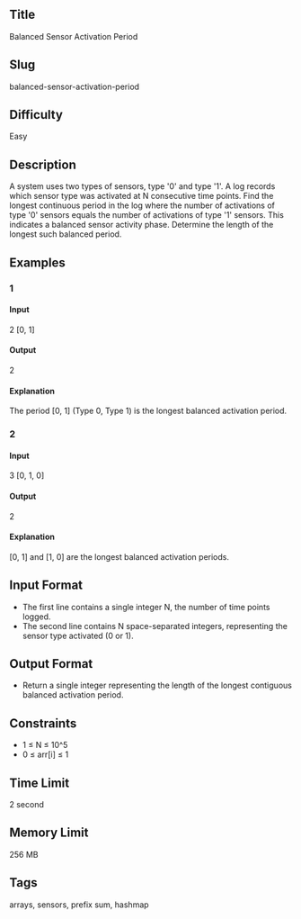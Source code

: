 ## Title

Balanced Sensor Activation Period

## Slug

balanced-sensor-activation-period

## Difficulty

Easy

## Description

A system uses two types of sensors, type '0' and type '1'. A log records which sensor type was activated at N consecutive time points. Find the longest continuous period in the log where the number of activations of type '0' sensors equals the number of activations of type '1' sensors. This indicates a balanced sensor activity phase. Determine the length of the longest such balanced period.

## Examples

### 1

#### Input

2
[0, 1]

#### Output

2

#### Explanation

The period [0, 1] (Type 0, Type 1) is the longest balanced activation period.

### 2

#### Input

3
[0, 1, 0]

#### Output

2

#### Explanation

[0, 1] and [1, 0] are the longest balanced activation periods.

## Input Format

- The first line contains a single integer N, the number of time points logged.
- The second line contains N space-separated integers, representing the sensor type activated (0 or 1).

## Output Format

- Return a single integer representing the length of the longest contiguous balanced activation period.

## Constraints

- 1 ≤ N ≤ 10^5
- 0 ≤ arr[i] ≤ 1

## Time Limit

2 second

## Memory Limit

256 MB

## Tags

arrays, sensors, prefix sum, hashmap